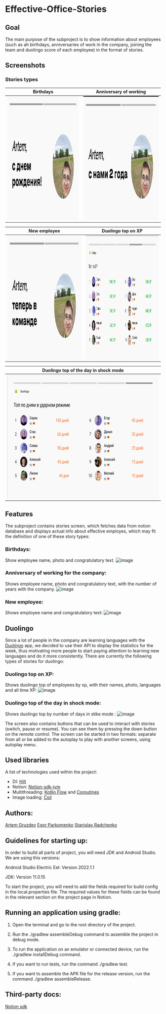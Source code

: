 # Effective-Office-Stories

## Goal
The main purpose of the subproject is to show information about employees (such as ah birthdays, anniversaries of work in the company, joining the team and duolingo score of each employee) in the format of stories.

## Screenshots

### Stories types

|                      Birthdays                       |                 Anniversary of working                 |
|:----------------------------------------------------:|:------------------------------------------------------:|
| <img src="assets/birthday-example.png" height="400"> | <img src="assets/aniversary-example.png" height="400"> |

|                       New employee                       |                   Duolingo top on XP                    |
|:--------------------------------------------------------:|:-------------------------------------------------------:|
| <img src="assets/new-employee-example.png" height="400"> | <img src="assets/duolingo-xp-example.png" height="400"> |

|              Duolingo top of the day in shock mode              |
|:---------------------------------------------------------------:|
| <img src="assets/duolingo-shock-mode-example.png" height="400"> |


## Features

The subproject contains stories screen, which fetches data from notion database and displays actual info about effective employes, which may fit the definition of one of these story types:

### Birthdays:

Show employee name, photo and congratulatory text.
![image](https://github.com/1MPULSEONE/effective-office-docs/assets/54312766/528bbc23-e8d0-4afd-b245-4350cbd4d98c)

### Anniversary of working for the company:

Shows employee name, photo and congratulatory text, with the number of years with the company.
![image](https://github.com/1MPULSEONE/effective-office-docs/assets/54312766/a833f6e0-6945-4558-a5ae-cf1a1d890de7)

### New employee:

Shows employee name and congratulatory text:
![image](https://github.com/1MPULSEONE/effective-office-docs/assets/54312766/26522446-cef9-4836-9c66-23ae84e72a10)

## Duolingo

Since a lot of people in the company are learning languages with the [Duolingo](https://ru.duolingo.com/) app, we decided to use their API to display the statistics for the week, thus motivating more people to start paying attention to learning new languages and do it more consistently. There are currently the following types of stories for duolingo:

### Duolingo top on XP:

Shows duolingo top of employees by xp, with their names, photo, languages and all time XP:
![image](https://github.com/1MPULSEONE/effective-office-docs/assets/54312766/4dc66127-35ea-43ff-bc8d-3d7f917e850d)

### Duolingo top of the day in shock mode:

Shows duolingo top by number of days in stike mode :
![image](https://github.com/1MPULSEONE/effective-office-docs/assets/54312766/7968b5b1-9b59-4356-84cd-9e392b7524b2)

The screen also contains buttons that can be used to interact with stories (switch, pause or resume). You can see them by pressing the down button on the remote control. The screen can be started in two formats: separate from all or be added to the autoplay to play with another screens, using autoplay menu.

## Used libraries

A list of technologies used within the project:
* DI: [Hilt](https://dagger.dev/hilt/)
* Notion: [Notion-sdk-jvm](https://github.com/seratch/notion-sdk-jvm)
* Multithreading: [Kotlin Flow](https://kotlinlang.org/docs/flow.html) and [Coroutines](https://kotlinlang.org/docs/flow.html)
* Image loading: [Coil](https://coil-kt.github.io/coil/)

## Authors:

[Artem Gruzdev](https://github.com/gull192)
[Egor Parkomenko](https://github.com/1MPULSEONE)
[Stanislav Radchenko](https://github.com/Radch-enko)

## Guidelines for starting up:

In order to build all parts of project, you will need JDK and Android Studio. We are using this versions:

Android Studio Electric Eel: Version 2022.1.1

JDK: Version 11.0.15

To start the project, you will need to add the fields required for build config in the local.properties file. The required values for these fields can be found in the relevant section on the project page in Notion.

## Running an application using gradle:

1. Open the terminal and go to the root directory of the project.

2. Run the ./gradlew assembleDebug command to assemble the project in debug mode.

3. To run the application on an emulator or connected device, run the ./gradlew installDebug command.

4. If you want to run tests, run the command ./gradlew test.

5. If you want to assemble the APK file for the release version, run the command ./gradlew assembleRelease.

## Third-party docs:

[Notion sdk](https://github.com/seratch/notion-sdk-jvm)

